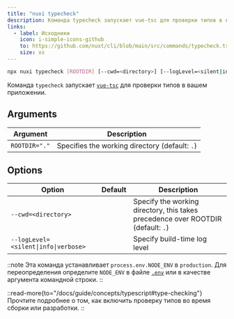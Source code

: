```yaml
---
title: "nuxi typecheck"
description: Команда typecheck запускает vue-tsc для проверки типов в вашем приложении.
links:
  - label: Исходники
    icon: i-simple-icons-github
    to: https://github.com/nuxt/cli/blob/main/src/commands/typecheck.ts
    size: xs
---
```


<!--typecheck-cmd-->
```bash [Terminal]
npx nuxi typecheck [ROOTDIR] [--cwd=<directory>] [--logLevel=<silent|info|verbose>]
```
<!--/typecheck-cmd-->

Команда `typecheck` запускает [`vue-tsc`](https://github.com/vuejs/language-tools/tree/master/packages/tsc) для проверки типов в вашем приложении.

## Arguments

<!--typecheck-args-->
Argument | Description
--- | ---
`ROOTDIR="."` | Specifies the working directory (default: `.`)
<!--/typecheck-args-->

## Options

<!--typecheck-opts-->
Option | Default | Description
--- | --- | ---
`--cwd=<directory>` |  | Specify the working directory, this takes precedence over ROOTDIR (default: `.`)
`--logLevel=<silent\|info\|verbose>` |  | Specify build-time log level
<!--/typecheck-opts-->

::note
Эта команда устанавливает `process.env.NODE_ENV` в `production`. Для переопределения определите `NODE_ENV` в файле [`.env`](/docs/guide/directory-structure/env) или в качестве аргумента командной строки.
::

::read-more{to="/docs/guide/concepts/typescript#type-checking"}
Прочтите подробнее о том, как включить проверку типов во время сборки или разработки.
::
